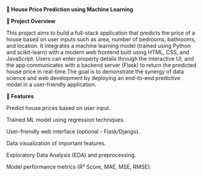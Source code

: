 **🏡 House Price Prediction using Machine Learning**

**📌 Project Overview**

This project aims to build a full-stack application that predicts the price of a house based on user inputs such as area, number of bedrooms, bathrooms, and location. It integrates a machine learning model (trained using Python and scikit-learn) with a modern web frontend built using HTML, CSS, and JavaScript. Users can enter property details through the interactive UI, and the app communicates with a backend server (Flask) to return the predicted house price in real-time.The goal is to demonstrate the synergy of data science and web development by deploying an end-to-end predictive model in a user-friendly application.

**🚀 Features**

Predict house prices based on user input.

Trained ML model using regression techniques.

User-friendly web interface (optional - Flask/Django).

Data visualization of important features.

Exploratory Data Analysis (EDA) and preprocessing.

Model performance metrics (R² Score, MAE, MSE, RMSE).
